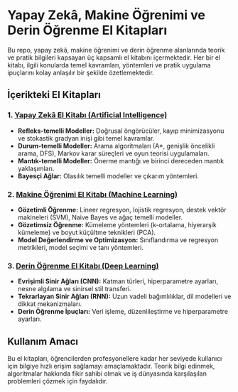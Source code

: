 # Yapay Zekâ, Makine Öğrenimi ve Derin Öğrenme El Kitapları

Bu repo, yapay zekâ, makine öğrenimi ve derin öğrenme alanlarında teorik ve pratik bilgileri kapsayan üç kapsamlı el kitabını içermektedir. Her bir el kitabı, ilgili konularda temel kavramları, yöntemleri ve pratik uygulama ipuçlarını kolay anlaşılır bir şekilde özetlemektedir.

## İçerikteki El Kitapları

### 1. [**Yapay Zekâ El Kitabı (Artificial Intelligence)**](https://github.com/YusufAltuntas/ai-ml-dl-cheatsheets/blob/master/Cheatsheets/super-cheatsheet-artificial-intelligence.pdf)

- **Refleks-temelli Modeller:** Doğrusal öngörücüler, kayıp minimizasyonu ve stokastik gradyan inişi gibi temel kavramlar.
- **Durum-temelli Modeller:** Arama algoritmaları (A*, genişlik öncelikli arama, DFS), Markov karar süreçleri ve oyun teorisi uygulamaları.
- **Mantık-temelli Modeller:** Önerme mantığı ve birinci dereceden mantık yaklaşımları.
- **Bayesçi Ağlar:** Olasılık temelli modeller ve çıkarım yöntemleri.

### 2. [**Makine Öğrenimi El Kitabı (Machine Learning)**](https://github.com/YusufAltuntas/ai-ml-dl-cheatsheets/blob/master/Cheatsheets/super-cheatsheet-machine-learning.pdf)

- **Gözetimli Öğrenme:** Lineer regresyon, lojistik regresyon, destek vektör makineleri (SVM), Naive Bayes ve ağaç temelli modeller.
- **Gözetimsiz Öğrenme:** Kümeleme yöntemleri (k-ortalama, hiyerarşik kümeleme) ve boyut küçültme teknikleri (PCA).
- **Model Değerlendirme ve Optimizasyon:** Sınıflandırma ve regresyon metrikleri, model seçimi ve tanı yöntemleri.

### 3. [**Derin Öğrenme El Kitabı (Deep Learning)**](https://github.com/YusufAltuntas/ai-ml-dl-cheatsheets/blob/master/Cheatsheets/super-cheatsheet-deep-learning.pdf)

- **Evrişimli Sinir Ağları (CNN):** Katman türleri, hiperparametre ayarları, nesne algılama ve sinirsel stil transferi.
- **Tekrarlayan Sinir Ağları (RNN):** Uzun vadeli bağımlılıklar, dil modelleri ve dikkat mekanizmaları.
- **Derin Öğrenme İpuçları:** Veri işleme, düzenlileştirme ve hiperparametre ayarları.

## Kullanım Amacı
Bu el kitapları, öğrencilerden profesyonellere kadar her seviyede kullanıcı için bilgiye hızlı erişim sağlamayı amaçlamaktadır. Teorik bilgi edinmek, algoritmalar hakkında fikir sahibi olmak ve iş dünyasında karşılaşılan problemleri çözmek için faydalıdır.
